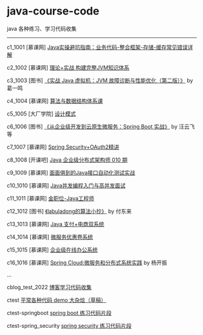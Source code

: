 # java-course-code
java 各种练习、学习代码收集

----

c1_1001     [慕课网] [Java实操避坑指南：业务代码-整合框架-存储-缓存常见错误详解](https://github.com/ybqdren/java-course-code/tree/main/c10_1010)

c2_1002     [慕课网] [理论+实战 构建完整JVM知识体系](https://github.com/ybqdren/java-course-code/tree/main/c2_1002)

c3_1003     [图书] [《实战 Java 虚拟机：JVM 故障诊断与性能优化（第二版）》](https://github.com/ybqdren/java-course-code/tree/main/c3_1003) by 葛一鸣

c4_1004     [慕课网] [算法与数据结构体系课](https://github.com/ybqdren/java-course-code/tree/main/c4_1004)

c5_1005     [大厂学院] [设计模式](https://github.com/ybqdren/java-course-code/tree/main/c5_1005)

c6_1006     [图书] [《从企业级开发到云原生微服务：Spring Boot 实战》](https://github.com/ybqdren/java-course-code/tree/main/c6_1006)  by 汪云飞 等

c7_1007     [慕课网] [Spring Security+OAuth2精讲](https://github.com/ybqdren/java-course-code/tree/main/c7_1007)

c8_1008     [开课吧] [Java 企业级分布式架构师 010 期](https://github.com/ybqdren/java-course-code/tree/main/c8_1008)

c9_1009     [慕课网] [面面俱到的Java接口自动化测试实战](https://github.com/ybqdren/java-course-code/tree/main/c9_1009)

c10_1010    [慕课网] [Java并发编程入门与高并发面试](https://github.com/ybqdren/java-course-code/tree/main/c10_1010)

c11_1011    [慕课网] [金职位-Java工程师](https://github.com/ybqdren/java-course-code/tree/main/c11_1011)

c12_1012    [图书] [《labuladong的算法小抄》](https://github.com/ybqdren/java-course-code/tree/main/c12_1012) by 付东来

c13_1013    [慕课网] [Java 支付+电商双系统](https://github.com/ybqdren/java-course-code/tree/main/c13_1013)

c14_1014    [慕课网] [微服务优惠卷系统](https://github.com/ybqdren/java-course-code/tree/main/c14_1014)

c15_1015    [慕课网] [企业级在线办公系统](https://github.com/ybqdren/java-course-code/tree/main/c15_1015)

c16_1016    [慕课网] [Spring Cloud:微服务和分布式系统实践](https://github.com/ybqdren/java-course-code/tree/main/c16_1016) by 杨开振



...

cblog_test_2022 [博客学习代码收集](https://github.com/ybqdren/java-course-code/tree/main/cblog_test_2022)

ctest   [平常各种代码 demo 大杂烩（草稿）](https://github.com/ybqdren/java-course-code/tree/main/ctest)

ctest-springboot [spring boot 练习代码片段](https://github.com/ybqdren/java-course-code/tree/main/ctest-springboot)

ctest-spring_security [spring security 练习代码片段](https://github.com/ybqdren/java-course-code/tree/main/ctest-spring_security)



